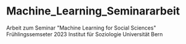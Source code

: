 # Machine_Learning_Seminararbeit
Arbeit zum Seminar "Machine Learning for Social Sciences"
Frühlingssemseter 2023
Institut für Soziologie
Universität Bern
